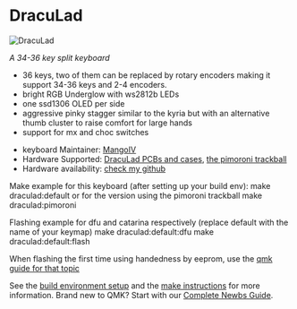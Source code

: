 # DracuLad

![DracuLad](https://github.com/mangoiv/draculad/blob/master/pictures/rev1/both_sides_showcase.jpg?raw=true)

*A 34-36 key split keyboard*
- 36 keys, two of them can be replaced by rotary encoders making it support 34-36 keys and 2-4 encoders. 
- bright RGB Underglow with ws2812b LEDs
- one ssd1306 OLED per side
- aggressive pinky stagger similar to the kyria but with an alternative thumb cluster to raise comfort for large hands
- support for mx and choc switches

* keyboard Maintainer: [MangoIV](https://github.com/MangoIV)
* Hardware Supported: [DracuLad PCBs and cases](https://github.com/MangoIV/dracuLad), [the pimoroni trackball](https://shop.pimoroni.com/products/trackball-breakout)
* Hardware availability: [check my github](https://github.com/MangoIV)

Make example for this keyboard (after setting up your build env):
    make draculad:default
or for the version using the pimoroni trackball
    make draculad:pimoroni
    
Flashing example for dfu and catarina respectively (replace default with the name of your keymap)
    make draculad:default:dfu
    make draculad:default:flash

When flashing the first time using handedness by eeprom, use the [qmk guide for that topic](https://docs.qmk.fm/#/feature_split_keyboard?id=handedness-by-eeprom)

See the [build environment setup](https://docs.qmk.fm/#/getting_started_build_tools) and the [make instructions](https://docs.qmk.fm/#/getting_started_make_guide) for more information. Brand new to QMK? Start with our [Complete Newbs Guide](https://docs.qmk.fm/#/newbs).
